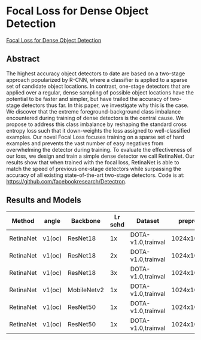 # Focal Loss for Dense Object Detection

[Focal Loss for Dense Object Detection](http://arxiv.org/abs/1708.02002)

## Abstract

The highest accuracy object detectors to date are based on a two-stage approach popularized by R-CNN, where a classifier is applied to a sparse set of candidate object locations. In contrast, one-stage detectors that are applied over a regular, dense sampling of possible object locations have the potential to be faster and simpler, but have trailed the accuracy of two-stage detectors thus far. In this paper, we investigate why this is the case. We discover that the extreme foreground-background class imbalance encountered during training of dense detectors is the central cause. We propose to address this class imbalance by reshaping the standard cross entropy loss such that it down-weights the loss assigned to well-classified examples. Our novel Focal Loss focuses training on a sparse set of hard examples and prevents the vast number of easy negatives from overwhelming the detector during training. To evaluate the effectiveness of our loss, we design and train a simple dense detector we call RetinaNet. Our results show that when trained with the focal loss, RetinaNet is able to match the speed of previous one-stage detectors while surpassing the accuracy of all existing state-of-the-art two-stage detectors. Code is at: https://github.com/facebookresearch/Detectron.

## Results and Models

| Method    | angle  | Backbone    | Lr schd | Dataset            | preprocess    | num_anchor | batch_size | loss | $AP_{0.5}$ | $AP_{0.75}$ | $mAP$ |
| --------- | ------ | ----------- | ------- | ------------------ | ------------- | :--------: | :--------: | ---- | ---------- | ----------- | ----- |
| RetinaNet | v1(oc) | ResNet18    | 1x      | DOTA-v1.0,trainval | 1024x1024,200 |     1      |     2      | RIoU | 65.04      | 36.10       | 36.50 |
| RetinaNet | v1(oc) | ResNet18    | 2x      | DOTA-v1.0,trainval | 1024x1024,200 |     1      |     2      | RIoU | 68.79      | 39.21       | 39.01 |
| RetinaNet | v1(oc) | ResNet18    | 3x      | DOTA-v1.0,trainval | 1024x1024,200 |     1      |     2      | RIoU | 69.29      | 39.45       | 39.75 |
| RetinaNet | v1(oc) | MobileNetv2 | 1x      | DOTA-v1.0,trainval | 1024x1024,200 |     1      |     2      | RIoU | 63.54      | 33.00       | 34.21 |
| RetinaNet | v1(oc) | ResNet50    | 1x      | DOTA-v1.0,trainval | 1024x1024,200 |     1      |     2      | RIoU | 69.02      | 37.58       | 38.48 |
| RetinaNet | v1(oc) | ResNet50    | 1x      | DOTA-v1.0,trainval | 1024x1024,200 |     9      |     2      | RIoU | 68.82      | 38.94       | 39.49 |
